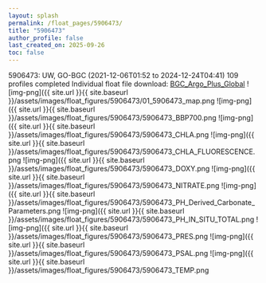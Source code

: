 ```yaml
---
layout: splash
permalink: /float_pages/5906473/
title: "5906473"
author_profile: false
last_created_on: 2025-09-26
toc: false
---
```

 
5906473: UW, GO-BGC (2021-12-06T01:52 to 2024-12-24T04:41)
109 profiles completed
Individual float file download: [BGC_Argo_Plus_Global](https://ftp.soest.hawaii.edu/bgc_argo_plus/Individual_Floats/outliers_removed/5906473_Sprof_processed.nc)
![img-png]({{ site.url }}{{ site.baseurl }}/assets/images/float_figures/5906473/01_5906473_map.png
![img-png]({{ site.url }}{{ site.baseurl }}/assets/images/float_figures/5906473/5906473_BBP700.png
![img-png]({{ site.url }}{{ site.baseurl }}/assets/images/float_figures/5906473/5906473_CHLA.png
![img-png]({{ site.url }}{{ site.baseurl }}/assets/images/float_figures/5906473/5906473_CHLA_FLUORESCENCE.png
![img-png]({{ site.url }}{{ site.baseurl }}/assets/images/float_figures/5906473/5906473_DOXY.png
![img-png]({{ site.url }}{{ site.baseurl }}/assets/images/float_figures/5906473/5906473_NITRATE.png
![img-png]({{ site.url }}{{ site.baseurl }}/assets/images/float_figures/5906473/5906473_PH_Derived_Carbonate_Parameters.png
![img-png]({{ site.url }}{{ site.baseurl }}/assets/images/float_figures/5906473/5906473_PH_IN_SITU_TOTAL.png
![img-png]({{ site.url }}{{ site.baseurl }}/assets/images/float_figures/5906473/5906473_PRES.png
![img-png]({{ site.url }}{{ site.baseurl }}/assets/images/float_figures/5906473/5906473_PSAL.png
![img-png]({{ site.url }}{{ site.baseurl }}/assets/images/float_figures/5906473/5906473_TEMP.png
